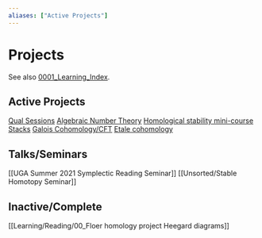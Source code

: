 ```yaml
---
aliases: ["Active Projects"]
---
```


# Projects

See also [0001_Learning_Index](0001_Learning_Index.md).

## Active Projects

[Qual Sessions](https://www.notion.so/Quals-3f69c033059a4b7182d60e62972c8ca4)
[Algebraic Number Theory](https://www.notion.so/Algebraic-Number-Theory-6466bd6be32d4b689c128af5bced4a34)
[Homological stability mini-course](https://s.wayne.edu/echt/echt-minicourses/)
[Stacks](https://www.notion.so/Stacks-and-Moduli-Spaces-4a8d1db0396149a7a1b637a931774333)
[Galois Cohomology/CFT](https://www.notion.so/Galois-Cohomology-05c910f00aa348158b98233eba8f6f14)
[Etale cohomology](https://www.notion.so/tale-Cohomology-b244ad095cb8480e8a1a76b2b095636f)

## Talks/Seminars
[[UGA Summer 2021 Symplectic Reading Seminar]]
[[Unsorted/Stable Homotopy Seminar]]

## Inactive/Complete
[[Learning/Reading/00_Floer homology project Heegard diagrams]]
